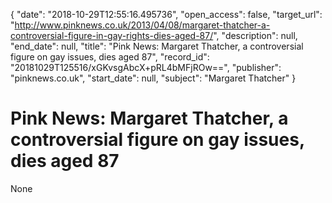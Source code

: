 {
  "date": "2018-10-29T12:55:16.495736", 
  "open_access": false, 
  "target_url": "http://www.pinknews.co.uk/2013/04/08/margaret-thatcher-a-controversial-figure-in-gay-rights-dies-aged-87/", 
  "description": null, 
  "end_date": null, 
  "title": "Pink News: Margaret Thatcher, a controversial figure on gay issues, dies aged 87", 
  "record_id": "20181029T125516/xGKvsgAbcX+pRL4bMFjROw==", 
  "publisher": "pinknews.co.uk", 
  "start_date": null, 
  "subject": "Margaret Thatcher"
}

# Pink News: Margaret Thatcher, a controversial figure on gay issues, dies aged 87

None